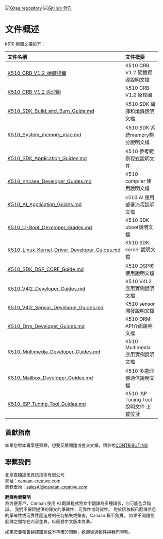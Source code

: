 [![Gitee repository](https://img.shields.io/badge/gitee-repository-blue?logo=gitee&style=plastic)](https://gitee.com/kendryte/k510_docs)
[![GitHub 發佈](https://img.shields.io/github/v/release/kendryte/k510_docs?color=brightgreen&display_name=tag&logo=github&style=plastic)](https://github.com/kendryte/k510_docs/releases)

# 文件概述

k510 相關文檔如下：

| 文件名稱 | 文件概要 |
| :-- | :-- |
| [K510_CRB_V1.2_硬體指南](K510_CRB_V1.2_Hardware_Guide.md) | K510 CRB V1.2 硬體資源說明文檔 |
| [K510_CRB_V1.2 原理圖](https://github.com/kendryte/k510_docs/releases/download/v1.5/K510_CRB_Schematic.zip) | K510 CRB V1.2 原理圖|
| [K510_SDK_Build_and_Burn_Guide.md](K510_SDK_Build_and_Burn_Guide.md) | K510 SDK 編譯和燒錄說明文檔 |
| [K510_System_memory_map.md](K510_System_memory_map.md) | K510 SDK 系統memory劃分說明文檔 |
| [K510_SDK_Application_Guides.md](K510_SDK_Application_Guides.md) | K510 參考範例程式說明文件 |
| [K510_nncase_Developer_Guides.md](K510_nncase_Developer_Guides.md) | K510 compiler 使用說明文檔 |
| [K510_AI_Application_Guides.md](K510_AI_Application_Guides.md) | k510 AI 應用部署流程說明文檔 |
| [K510_U-Boot_Developer_Guides.md](K510_U-Boot_Developer_Guides.md) | K510 SDK uboot說明文檔 |
| [K510_Linux_Kernel_Driver_Developer_Guides.md](K510_Linux_Kernel_Driver_Developer_Guides.md) | K510 SDK kernel 說明文檔 |
| [K510_SDK_DSP_CORE_Guide.md](K510_SDK_DSP_CORE_Guide.md) | K510 DSP核使用說明文檔 |
| [K510_V4l2_Developer_Guides.md](K510_V4l2_Developer_Guides.md) | K510 V4L2 應用實例說明文檔 |
| [K510_V4l2_Sensor_Developer_Guides.md](K510_V4l2_Sensor_Developer_Guides.md) | K510 sensor 開發說明文檔 |
| [K510_Drm_Developer_Guides.md](K510_Drm_Developer_Guides.md) | K510 DRM API介面說明文檔 |
| [K510_Multimedia_Developer_Guides.md](K510_Multimedia_Developer_Guides.md) | K510 Multimedia 應用實例說明文檔 |
| [K510_Mailbox_Developer_Guides.md](K510_Mailbox_Developer_Guides.md) | K510 多處理器通信說明文檔 |
| [K510_ISP_Tuning_Tool_Guides.md](K510_ISP_Tuning_Tool_Guides.md) | K510 ISP Tuning Tool 說明文件 [下載位址](https://github.com/kendryte/k510_isp_tuning_tool/releases) |

## 貢獻指南

如果您對本專案感興趣，想要反饋問題或提交文檔，請參考[CONTRIBUTING](/.github/CONTRIBUTING.md)

## 聯繫我們

北京嘉楠捷思資訊技術有限公司  
網址：[canaan-creative.com](https://canaan-creative.com/)  
商務垂詢：[salesAI@canaan-creative.com](mailto:salesAI@canaan-creative.com)

**翻譯免責聲明**  
為方便客戶，Canaan 使用 AI 翻譯程式將文字翻譯為多種語言，它可能包含錯誤。 我們不保證提供的譯文的準確性、可靠性或時效性。 對於因依賴已翻譯信息的準確性或可靠性而造成的任何損失或損害，Canaan 概不負責。 如果不同語言翻譯之間存在內容差異，以簡體中文版本為準。

如果您要報告翻譯錯誤或不準確的問題，歡迎通過郵件與我們聯繫。
